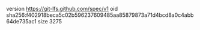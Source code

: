 version https://git-lfs.github.com/spec/v1
oid sha256:f402918beca5c02b596237609485aa85879873a71d4bcd8a0c4abb64de735ac1
size 3275

